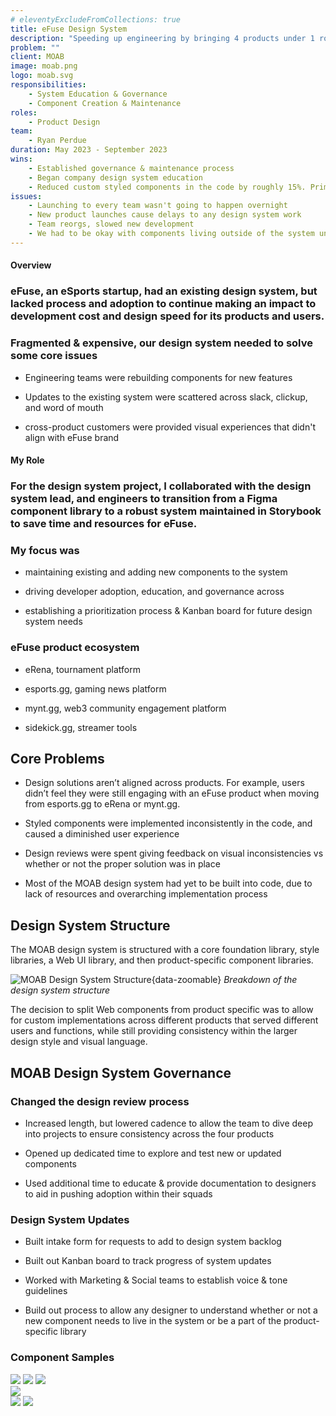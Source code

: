 ```yaml
---
# eleventyExcludeFromCollections: true
title: eFuse Design System
description: "Speeding up engineering by bringing 4 products under 1 roof"
problem: ""
client: MOAB
image: moab.png
logo: moab.svg
responsibilities:
    - System Education & Governance
    - Component Creation & Maintenance 
roles: 
    - Product Design
team:
    - Ryan Perdue
duration: May 2023 - September 2023
wins: 
    - Established governance & maintenance process
    - Began company design system education
    - Reduced custom styled components in the code by roughly 15%. Primarily buttons and custom typography.
issues:
    - Launching to every team wasn't going to happen overnight
    - New product launches cause delays to any design system work  
    - Team reorgs, slowed new development 
    - We had to be okay with components living outside of the system until teams could pick up the work
---
```

<section>

#### Overview
### eFuse, an eSports startup, had an existing design system, but lacked process and adoption to continue making an impact to development cost and design speed for its products and users. 

### Fragmented & expensive, our design system needed to solve some core issues
- Engineering teams were rebuilding components for new features

- Updates to the existing system were scattered across slack, clickup, and word of mouth

- cross-product customers were provided visual experiences that didn't align with eFuse brand
</section>


<section>

#### My Role
### For the design system project, I collaborated with the design system lead, and engineers to transition from a Figma component library to a robust system maintained in Storybook to save time and resources for eFuse. 

### My focus was
- maintaining existing and adding new components to the system

- driving developer adoption, education, and governance across

- establishing a prioritization process & Kanban board for future design system needs

</section>
<section>

### eFuse product ecosystem
- eRena, tournament platform

- esports.gg, gaming news platform

- mynt.gg, web3 community engagement platform

- sidekick.gg, streamer tools
</section>
<section>

## Core Problems
- Design solutions aren’t aligned across products. For example, users didn’t feel they were still engaging with an eFuse product when moving from esports.gg to eRena or mynt.gg.

- Styled components were implemented inconsistently in the code, and caused a diminished user experience

- Design reviews were spent giving feedback on visual inconsistencies vs whether or not the proper solution was in place

- Most of the MOAB design system had yet to be built into code, due to lack of resources and overarching implementation process
</section>
<section>

## Design System Structure
The MOAB design system is structured with a core foundation library, style libraries, a Web UI library, and then product-specific component libraries.

![MOAB Design System Structure](/assets/projects/moab/structure.svg){data-zoomable}
*Breakdown of the design system structure*

The decision to split Web components from product specific was to allow for custom implementations across different products that served different users and functions, while still providing consistency within the larger design style and visual language.
</section>
<section>

## MOAB Design System Governance

### Changed the design review process 
- Increased length, but lowered cadence to allow the team to dive deep into projects to ensure consistency across the four products

- Opened up dedicated time to explore and test new or updated components

- Used additional time to educate & provide documentation to designers to aid in pushing adoption within their squads  

### Design System Updates
- Built intake form for requests to add to design system backlog

- Built out Kanban board to track progress of system updates

- Worked with Marketing & Social teams to establish voice & tone guidelines

- Build out process to allow any designer to understand whether or not a new component needs to live in the system or be a part of the product-specific library

</section>

<section>

### Component Samples
<div class="image-grid">
    <div class="column">
        <img src="/assets/projects/moab/button-spec.svg" data-zoomable />
        <img src="/assets/projects/moab/anatomy.svg" data-zoomable />
        <img src="/assets/projects/moab/button-layout.svg" data-zoomable />
    </div>
    <div class="column">
        <img src="/assets/projects/moab/cards.svg" data-zoomable />
    </div>
    <div class="column">
        <img src="/assets/projects/moab/Application.png" data-zoomable />
        <img src="/assets/projects/moab/Alerts.png" data-zoomable />
    </div>
</div>
</section>
<!-- 
<section>

## Samples
<!-- Add {data-zoomable} to end of all mkdown image blocks, or abstract it to global for all images to have it appended 
![MOAB Design System Button](/assets/projects/moab/button-spec.svg)
*Button components*

![MOAB Design System Button Anatomy](/assets/projects/moab/anatomy.svg)
*Button anatomy*

![MOAB Design System Button Layout](/assets/projects/moab/button-layout.svg)
*Button layout*

<!-- 
![MOAB Design System Cards](/assets/projects/moab/cards.svg)
*Card components* --> 